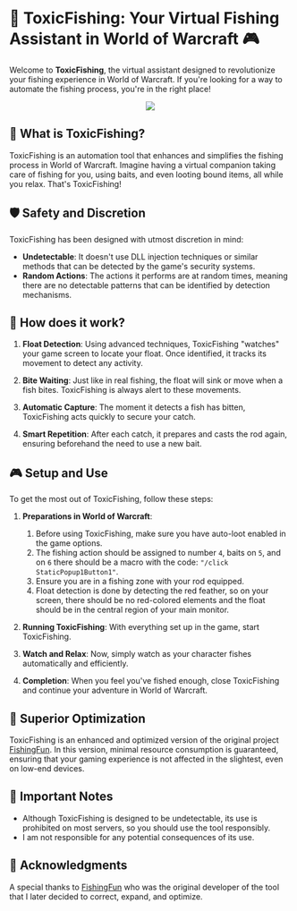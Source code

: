 # 🎣 ToxicFishing: Your Virtual Fishing Assistant in World of Warcraft 🎮

Welcome to **ToxicFishing**, the virtual assistant designed to revolutionize your fishing experience in World of Warcraft. If you're looking for a way to automate the fishing process, you're in the right place!

<p align="center">
  <img src="https://github.com/Ivanobix/ToxicFishing/assets/56084434/d5c5eae7-8f15-4a64-bf95-dbf7a1bc6330" />
</p>

## 🌟 What is ToxicFishing?

ToxicFishing is an automation tool that enhances and simplifies the fishing process in World of Warcraft. Imagine having a virtual companion taking care of fishing for you, using baits, and even looting bound items, all while you relax. That's ToxicFishing!

## 🛡 Safety and Discretion

ToxicFishing has been designed with utmost discretion in mind:
- **Undetectable**: It doesn't use DLL injection techniques or similar methods that can be detected by the game's security systems.
- **Random Actions**: The actions it performs are at random times, meaning there are no detectable patterns that can be identified by detection mechanisms.

## 🎣 How does it work?

1. **Float Detection**: Using advanced techniques, ToxicFishing "watches" your game screen to locate your float. Once identified, it tracks its movement to detect any activity.

2. **Bite Waiting**: Just like in real fishing, the float will sink or move when a fish bites. ToxicFishing is always alert to these movements.

3. **Automatic Capture**: The moment it detects a fish has bitten, ToxicFishing acts quickly to secure your catch.

4. **Smart Repetition**: After each catch, it prepares and casts the rod again, ensuring beforehand the need to use a new bait.

## 🎮 Setup and Use

To get the most out of ToxicFishing, follow these steps:

1. **Preparations in World of Warcraft**:  
    1. Before using ToxicFishing, make sure you have auto-loot enabled in the game options.
    2. The fishing action should be assigned to number `4`, baits on `5`, and on `6` there should be a macro with the code: `"/click StaticPopup1Button1"`.
    3. Ensure you are in a fishing zone with your rod equipped.
    4. Float detection is done by detecting the red feather, so on your screen, there should be no red-colored elements and the float should be in the central region of your main monitor.

2. **Running ToxicFishing**: With everything set up in the game, start ToxicFishing.

3. **Watch and Relax**: Now, simply watch as your character fishes automatically and efficiently.

4. **Completion**: When you feel you've fished enough, close ToxicFishing and continue your adventure in World of Warcraft.

## 🚀 Superior Optimization

ToxicFishing is an enhanced and optimized version of the original project [FishingFun](https://github.com/julianperrott/FishingFun). In this version, minimal resource consumption is guaranteed, ensuring that your gaming experience is not affected in the slightest, even on low-end devices.

## 📝 Important Notes

- Although ToxicFishing is designed to be undetectable, its use is prohibited on most servers, so you should use the tool responsibly.
- I am not responsible for any potential consequences of its use.

## 🙌 Acknowledgments

A special thanks to [FishingFun](https://github.com/julianperrott/FishingFun) who was the original developer of the tool that I later decided to correct, expand, and optimize.
